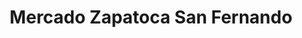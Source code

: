 ---
title: "Mercado Zapatoca San Fernando"
url: /localidad-barrios-unidos/mercado-zapatoca-san-fernando/
shop: supermercado
---